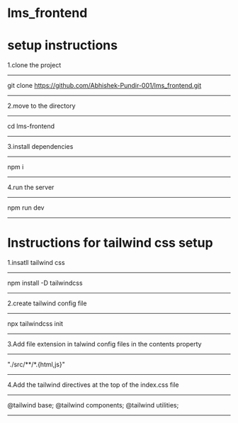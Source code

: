 # lms_frontend

# setup instructions

1.clone the project

***
git clone https://github.com/Abhishek-Pundir-001/lms_frontend.git
***

2.move to the directory

***
cd lms-frontend
***

3.install dependencies

***
npm i
***

4.run the server
***
npm run dev
***

# Instructions for tailwind css setup

1.insatll tailwind css
***
npm install -D tailwindcss
***

2.create tailwind config file

***
npx tailwindcss init
***

3.Add file extension in talwind config files in the contents property

***
"./src/**/*.{html,js}"

***

4.Add the tailwind directives at the top of the index.css file

***
@tailwind base;
@tailwind components;
@tailwind utilities;

***